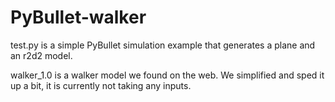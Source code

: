 # PyBullet-walker

test.py is a simple PyBullet simulation example that generates a plane and an r2d2 model.

walker_1.0 is a walker model we found on the web. We simplified and sped it up a bit, it is currently not taking any inputs.